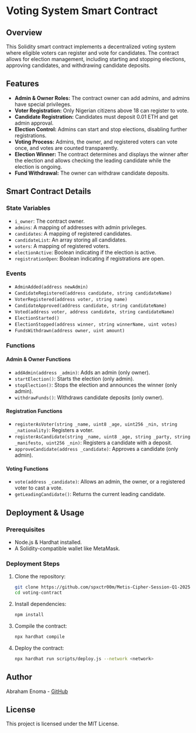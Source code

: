 # Voting System Smart Contract

## Overview
This Solidity smart contract implements a decentralized voting system where eligible voters can register and vote for candidates. The contract allows for election management, including starting and stopping elections, approving candidates, and withdrawing candidate deposits.

## Features
- **Admin & Owner Roles:** The contract owner can add admins, and admins have special privileges.
- **Voter Registration:** Only Nigerian citizens above 18 can register to vote.
- **Candidate Registration:** Candidates must deposit 0.01 ETH and get admin approval.
- **Election Control:** Admins can start and stop elections, disabling further registrations.
- **Voting Process:** Admins, the owner, and registered voters can vote once, and votes are counted transparently.
- **Election Winner:** The contract determines and displays the winner after the election and allows checking the leading candidate while the election is ongoing.
- **Fund Withdrawal:** The owner can withdraw candidate deposits.

## Smart Contract Details
### State Variables
- `i_owner`: The contract owner.
- `admins`: A mapping of addresses with admin privileges.
- `candidates`: A mapping of registered candidates.
- `candidateList`: An array storing all candidates.
- `voters`: A mapping of registered voters.
- `electionActive`: Boolean indicating if the election is active.
- `registrationOpen`: Boolean indicating if registrations are open.

### Events
- `AdminAdded(address newAdmin)`
- `CandidateRegistered(address candidate, string candidateName)`
- `VoterRegistered(address voter, string name)`
- `CandidateApproved(address candidate, string candidateName)`
- `Voted(address voter, address candidate, string candidateName)`
- `ElectionStarted()`
- `ElectionStopped(address winner, string winnerName, uint votes)`
- `FundsWithdrawn(address owner, uint amount)`

### Functions
#### Admin & Owner Functions
- `addAdmin(address _admin)`: Adds an admin (only owner).
- `startElection()`: Starts the election (only admin).
- `stopElection()`: Stops the election and announces the winner (only admin).
- `withdrawFunds()`: Withdraws candidate deposits (only owner).

#### Registration Functions
- `registerAsVoter(string _name, uint8 _age, uint256 _nin, string _nationality)`: Registers a voter.
- `registerAsCandidate(string _name, uint8 _age, string _party, string _manifesto, uint256 _nin)`: Registers a candidate with a deposit.
- `approveCandidate(address _candidate)`: Approves a candidate (only admin).

#### Voting Functions
- `vote(address _candidate)`: Allows an admin, the owner, or a registered voter to cast a vote.
- `getLeadingCandidate()`: Returns the current leading candidate.

## Deployment & Usage
### Prerequisites
- Node.js & Hardhat installed.
- A Solidity-compatible wallet like MetaMask.

### Deployment Steps
1. Clone the repository:
   ```sh
   git clone https://github.com/spxctr00m/Metis-Cipher-Session-Q1-2025/tree/main/week-4-projects/Abraham-Enoma/tuesday-task
   cd voting-contract
   ```
2. Install dependencies:
   ```sh
   npm install
   ```
3. Compile the contract:
   ```sh
   npx hardhat compile
   ```
4. Deploy the contract:
   ```sh
   npx hardhat run scripts/deploy.js --network <network>
   ```

## Author
Abraham Enoma - [GitHub](https://github.com/spxctr00m)

## License
This project is licensed under the MIT License.

